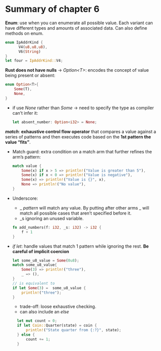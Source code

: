 # Summary of chapter 6
**Enum**: use when you can enumerate all possible value. Each variant can have different types and amounts of associated data. Can also define methods on enum.
```rust
enum IpAddrKind {
      V4(u8,u8,u8),
      V6(String)
}
let four = IpAddrKind::V4;
```

**Rust does not have nulls** -> _Option\<T\>_: encodes the concept of value being present or absent:
```rust
enum Option<T>{
    Some(T),
    None,
}
```
- if use _None_ rather than _Some_ -> need to specify the type as compiler can’t infer it:
    ```rust
    let absent_number: Option<i32> = None;
    ```

**_match_**: **exhaustive control flow operator** that compares a value against a series of patterns and then executes code based on the **1st pattern the value “fits”**.
- Match guard: extra condition on a match arm that further refines the arm’s pattern:
    ```rust
    match value {
        Some(x) if x > 5 => println!("Value is greater than 5"),
        Some(x) if x < 0 => println!("Value is negative"),
        Some(x) => println!("Value is {}", x),
        None => println!("No value"),
    }
    ```
- Underscore:
    - _ _pattern_ will match any value. By putting after other arms _ will match all possible cases that aren’t specified before it. 
    - _s ignoring an unused variable.
    ```rust
    fn add_numbers(f: i32, _s: i32) -> i32 {
        f + 1
    }
    ```
- _if let_:  handle values that match 1 pattern while ignoring the rest. **Be careful of implicit coercion**
    ```rust
    let some_u8_value = Some(0u8);
    match some_u8_value{
        Some(3) => println!("three"),
        _ => (),
    }
    // is equivalent to
    if let Some(3) =  some_u8_value {
        println!("three");
    }
    ```

    - trade-off: loose exhaustive checking.
    - can also include an _else_
    ```rust
      let mut count = 0;
      if let Coin::Quarter(state) = coin {
          println!("State quarter from {:?}", state);
      } else {
          count += 1;
      }
    ```


